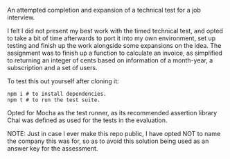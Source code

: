 An attempted completion and expansion of a technical test for a job interview.

I felt I did not present my best work with the timed technical test, and opted to take a bit of time afterwards to port it into my own environment, set up testing and finish up the work alongside some expansions on the idea. The assignment was to finish up a function to calculate an invoice, as simplified to returning an integer of cents based on information of a month-year, a subscription and a set of users.

To test this out yourself after cloning it:

```
npm i # to install dependencies.
npm t # to run the test suite.
```

Opted for Mocha as the test runner, as its recommended assertion library Chai was defined as used for the tests in the evaluation.

NOTE: Just in case I ever make this repo public, I have opted NOT to name the company this was for, so as to avoid this solution being used as an answer key for the assessment.
